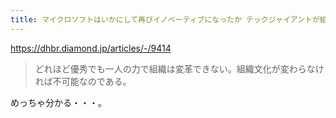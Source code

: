 ```yaml
---
title: マイクロソフトはいかにして再びイノベーティブになったか テックジャイアントが組織文化改革でスタートアップの精神を取り戻すまで | 組織文化/組織開発｜DIAMOND ハーバード・ビジネス・レビュー
---
```


https://dhbr.diamond.jp/articles/-/9414

> どれほど優秀でも一人の力で組織は変革できない。組織文化が変わらなければ不可能なのである。

めっちゃ分かる・・・。

